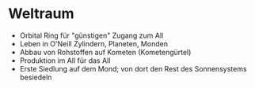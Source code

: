 # Weltraum

- Orbital Ring für "günstigen" Zugang zum All
- Leben in O'Neill Zylindern, Planeten, Monden
- Abbau von Rohstoffen auf Kometen (Kometengürtel)
- Produktion im All für das All
- Erste Siedlung auf dem Mond; von dort den Rest des Sonnensystems besiedeln